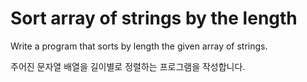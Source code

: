 # Sort array of strings by the length

Write a program that sorts by length the given array of strings.

주어진 문자열 배열을 길이별로 정렬하는 프로그램을 작성합니다.
